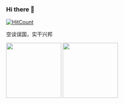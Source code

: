 ### Hi there 👋
[![HitCount](https://hits.b3log.org/ZhuoZhuoCrayon/ZhuoZhuoCrayon.svg)](https://github.com/ZhuoZhuoCrayon/)

空谈误国，实干兴邦

<!--
**ZhuoZhuoCrayon/ZhuoZhuoCrayon** is a ✨ _special_ ✨ repository because its `README.md` (this file) appears on your GitHub profile.

Here are some ideas to get you started:

- 🔭 I’m currently working on ...
- 🌱 I’m currently learning ...
- 👯 I’m looking to collaborate on ...
- 🤔 I’m looking for help with ...
- 💬 Ask me about ...
- 📫 How to reach me: ...
- 😄 Pronouns: ...
- ⚡ Fun fact: ...
-->

<p float="left">
    <img src="https://github-readme-stats.vercel.app/api?username=ZhuoZhuoCrayon&show_icons=true&theme=dracula&custom_title=Crayon%27s%20GitHub%20Stats" height="150"/>
    <img src="https://github-readme-stats.vercel.app/api/top-langs/?username=ZhuoZhuoCrayon&theme=dracula&layout=compact" height="150"/>
</p>
